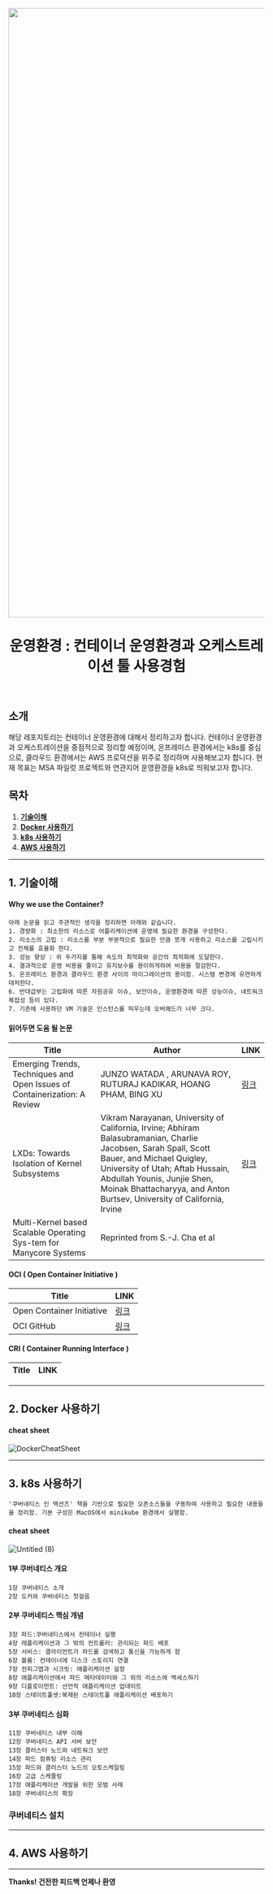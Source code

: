 <h1 align="center">
  <br>
  <img src="https://www.docker.com/wp-content/uploads/2022/05/Docker_Temporary_Image_Social_Thumbnail_1200x630_v5.png"  width=1200"></a>
  <br>
  <br>
  운영환경 : 컨테이너 운영환경과 오케스트레이션 툴 사용경험
  <br>
  <br>
</h1>

## 소개
해당 레포지토리는 컨테이너 운영환경에 대해서 정리하고자 합니다. 컨테이너 운영환경과 오케스트레이션을 중점적으로 정리할 예정이며, 온프레미스 환경에서는 k8s를 중심으로, 클라우드 환경에서는 AWS 프로덕션을 위주로 정리하며 사용해보고자 합니다. 현재 목표는 MSA 파일럿 프로젝트와 연관지어 운영환경을 k8s로 띄워보고자 합니다.

  
## 목차

1. **[기술이해](#1-기술이해)**
1. **[Docker 사용하기](#2-docker-사용하기)**
1. **[k8s 사용하기](#3-k8s-사용하기)**
1. **[AWS 사용하기](#4-aws-사용하기)**



---
## 1. 기술이해


#### Why we use the Container?
    아래 논문을 읽고 주관적인 생각을 정리하면 아래와 같습니다.
    1. 경량화 : 최소한의 리소스로 어플리케이션에 운영에 필요한 환경을 구성한다.
    2. 리소스의 고립 : 리소스를 부분 부분적으로 필요한 만큼 쪼개 사용하고 리소스를 고립시키고 전체를 효율화 한다.
    3. 성능 향상 : 위 두가지를 통해 속도의 최적화와 공간의 최적화에 도달한다.
    4. 결과적으로 운영 비용을 줄이고 유지보수를 용이하게하여 비용을 절감한다.
    5. 온프레미스 환경과 클라우드 환경 사이의 마이그레이션의 용이함. 시스템 변경에 유연하게 대처한다.
    6. 반대급부는 고립화에 따른 자원공유 이슈, 보안이슈, 운영환경에 따른 성능이슈, 네트워크 복잡성 등이 있다.
    7. 기존에 사용하던 VM 기술은 인스턴스를 띄우는데 오버헤드가 너무 크다.


#### 읽어두면 도움 될 논문
| Title | Author | LINK |
| ------ | ------ | ------ |
| Emerging Trends, Techniques and Open Issues of Containerization: A Review | JUNZO WATADA ,  ARUNAVA ROY,  RUTURAJ KADIKAR, HOANG PHAM,  BING XU | [링크][MYTRANSLATE_LINK] |
| LXDs: Towards Isolation of Kernel Subsystems | Vikram Narayanan, University of California, Irvine; Abhiram Balasubramanian, Charlie Jacobsen, Sarah Spall, Scott Bauer, and Michael Quigley, University of Utah; Aftab Hussain, Abdullah Younis, Junjie Shen, Moinak Bhattacharyya, and Anton Burtsev, University of California, Irvine | [링크][LXD_LINK] |
| Multi-Kernel based Scalable Operating Sys-tem for Manycore Systems | Reprinted from S.-J. Cha et al | |


#### OCI ( Open Container Initiative )
| Title | LINK |   
| ------ | ------ |  
| Open Container Initiative | [링크][OCI_LINK] |
| OCI GitHub | [링크][OCIGIT_LINK] |

#### CRI ( Container Running Interface )
| Title | LINK |   
| ------ | ------ | 


---
## 2. Docker 사용하기

#### cheat sheet
![DockerCheatSheet](https://user-images.githubusercontent.com/91730236/191916811-570bfc25-3a78-46a4-bd4b-b3fd554ec0c4.png)


---
## 3. k8s 사용하기

    '쿠버네티스 인 액션즈' 책을 기반으로 필요한 오픈소스들을 구동하여 사용하고 필요한 내용들을 정리함. 기본 구성은 MacOS에서 minikube 환경에서 실행함.


#### cheat sheet
![Untitled (8)](https://user-images.githubusercontent.com/91730236/191912255-9851fd6c-49a3-4892-b529-fbb3ccb5fc09.png)

                                                                                                                                   
#### 1부 쿠버네티스 개요
    1장 쿠버네티스 소개
    2장 도커와 쿠버네티스 첫걸음
#### 2부 쿠버네티스 핵심 개념
    3장 파드:쿠버네티스에서 컨테이너 실행
    4장 레플리케이션과 그 밖의 컨트롤러: 관리되는 파드 배포
    5장 서비스: 클라이언트가 파드를 검색하고 통신을 가능하게 함
    6장 볼륨: 컨테이너에 디스크 스토리지 연결
    7장 컨피그맵과 시크릿: 애플리케이션 설정
    8장 애플리케이션에서 파드 메타데이터와 그 외의 리소스에 액세스하기
    9장 디플로이먼트: 선언적 애플리케이션 업데이트
    10장 스테이트풀셋:복제된 스테이트풀 애플리케이션 배포하기
#### 3부 쿠버네티스 심화
    11장 쿠버네티스 내부 이해
    12장 쿠버네티스 API 서버 보안
    13장 클러스터 노드와 네트워크 보안
    14장 파드 컴퓨팅 리소스 관리
    15장 파드와 클러스터 노드의 오토스케일링
    16장 고급 스케줄링
    17장 애플리케이션 개발을 위한 모범 사례
    18장 쿠버네티스의 확장

### 쿠버네티스 설치



---
## 4. AWS 사용하기



---
**Thanks! 건전한 피드백 언제나 환영**

[//]: # (These are reference links used in the body of this note and get stripped out when the markdown processor does its job. There is no need to format nicely because it shouldn't be seen. Thanks SO - http://stackoverflow.com/questions/4823468/store-comments-in-markdown-syntax)
   [OCI_LINK]: <https://opencontainers.org/>
   [OCIGIT_LINK]: <https://github.com/opencontainers>
   [LXD_LINK]: <https://www.usenix.org/conference/atc19/presentation/narayanan#:~:text=LXDs%20allow%20one%20to%20take,drivers%20in%20the%20Linux%20kernel.>
   [MYTRANSLATE_LINK]: <https://github.com/t0e8r1r4y/container-and-k8s/blob/main/ContainerizationReview.md>
